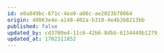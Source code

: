```yaml
---
id: e8a849bc-671c-4ea9-a06c-ae2023b78664
origin: 48063e4e-a148-402a-b318-4e4b3b8213bb
published: false
updated_by: cd3700e4-11c6-42b6-8dbb-6134449b1279
updated_at: 1702311852
---
```

